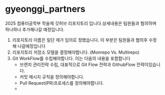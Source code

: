 # gyeonggi_partners
2025 컴퓨터공학부 학술제 깃허브 리포지토리 입니다.상세내용은 팀원들과 협의하며 하나하나 추가해나갈 예정입니다.

1. 리포지토리 이름은 일단 제가 임의로 정했습니다. 이 부분은 팀원들과 협의후 수정해 나갈예정입니다
2. 리포지토리 저장소 모델을 결정해야합니다. (Monrepo Vs. Multirepo)
3. Git WorkFlow를 수립해야합니다. 이는 다음의 내용을 포함합니다
   - 브랜치 관리전략 수립, 대표적으로 Git Flow 전략과 GithubFlow 전략이있습니다.
   - 커밋 메시지 규칙을 정의해야합니다.
   - Pull Request(PR)프로세스를 정의해야합니다.
   - 
